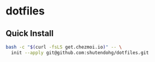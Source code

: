 # dotfiles
## Quick Install 
``` sh
bash -c "$(curl -fsLS get.chezmoi.io)" -- \
  init --apply git@github.com:shutendohg/dotfiles.git
```
